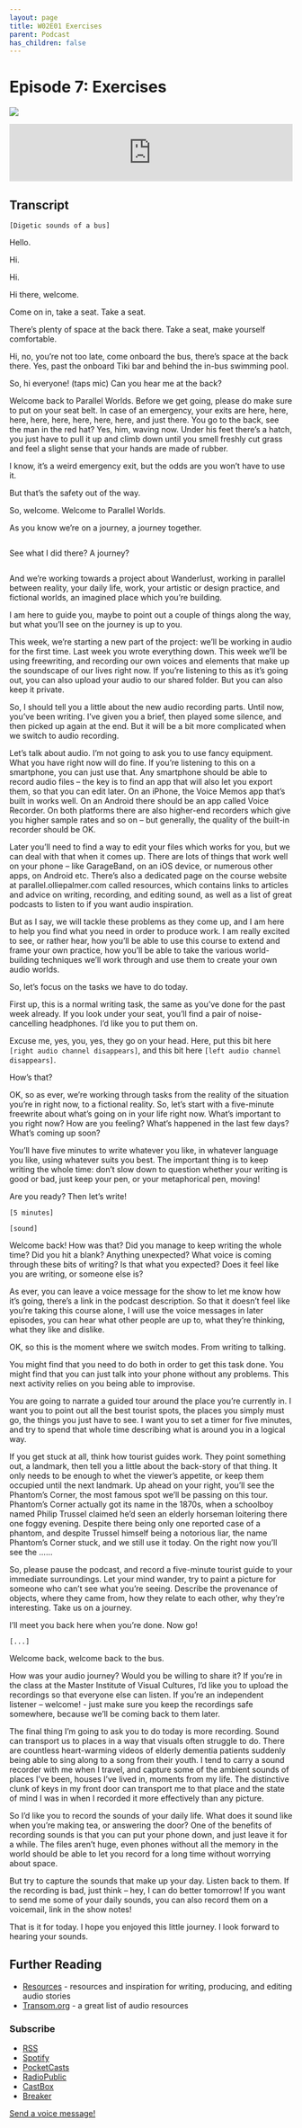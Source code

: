 ```yaml
---
layout: page
title: W02E01 Exercises
parent: Podcast
has_children: false
---
```



# Episode 7: Exercises

[![](/assets/parallel-worlds-cover.png)](https://anchor.fm/olliepalmer)
<iframe src="https://anchor.fm/olliepalmer/embed/episodes/Week-2-Episode-1-Exercises-ec53uf/a-a1qbsga" height="102px" width="100%" frameborder="0" scrolling="no"></iframe>

## Transcript

```[Digetic sounds of a bus]```

Hello.

Hi.

Hi.

Hi there, welcome.

Come on in, take a seat. Take a seat.

There’s plenty of space at the back there. Take a seat, make yourself comfortable.

Hi, no, you’re not too late, come onboard the bus, there’s space at the back there. Yes, past the onboard Tiki bar and behind the in-bus swimming pool.

So, hi everyone! (taps mic) Can you hear me at the back?

Welcome back to Parallel Worlds. Before we get going, please do make sure to put on your seat belt. In case of an emergency, your exits are here, here, here, here, here, here, here, here, and just there. You go to the back, see the man in the red hat? Yes, him, waving now. Under his feet there’s a hatch, you just have to pull it up and climb down until you smell freshly cut grass and feel a slight sense that your hands are made of rubber.

I know, it’s a weird emergency exit, but the odds are you won’t have to use it.

But that’s the safety out of the way.

So, welcome. Welcome to Parallel Worlds.

As you know we’re on a journey, a journey together.

```[digetic sound stops suddenly]
```
See what I did there? A journey?

```[the sound of a bus continues again]
```
And we’re working towards a project about Wanderlust, working in parallel between reality, your daily life, work, your artistic or design practice, and fictional worlds, an imagined place which you’re building.

I am here to guide you, maybe to point out a couple of things along the way, but what you’ll see on the journey is up to you.

This week, we’re starting a new part of the project: we’ll be working in audio for the first time. Last week you wrote everything down. This week we’ll be using freewriting, and recording our own voices and elements that make up the soundscape of our lives right now. If you’re listening to this as it’s going out, you can also upload your audio to our shared folder. But you can also keep it private.

So, I should tell you a little about the new audio recording parts. Until now, you’ve been writing. I’ve given you a brief, then played some silence, and then picked up again at the end. But it will be a bit more complicated when we switch to audio recording.

Let’s talk about audio. I’m not going to ask you to use fancy equipment. What you have right now will do fine. If you’re listening to this on a smartphone, you can just use that. Any smartphone should be able to record audio files – the key is to find an app that will also let you export them, so that you can edit later. On an iPhone, the Voice Memos app that’s built in works well. On an Android there should be an app called Voice Recorder. On both platforms there are also higher-end recorders which give you higher sample rates and so on – but generally, the quality of the built-in recorder should be OK.

Later you’ll need to find a way to edit your files which works for you, but we can deal with that when it comes up. There are lots of things that work well on your phone – like GarageBand, on an iOS device, or numerous other apps, on Android etc. There’s also a dedicated page on the course website at parallel.olliepalmer.com called resources, which contains links to articles and advice on writing, recording, and editing sound, as well as a list of great podcasts to listen to if you want audio inspiration.

But as I say, we will tackle these problems as they come up, and I am here to help you find what you need in order to produce work. I am really excited to see, or rather hear, how you’ll be able to use this course to extend and frame your own practice, how you’ll be able to take the various world-building techniques we’ll work through and use them to create your own audio worlds.

So, let’s focus on the tasks we have to do today.

First up, this is a normal writing task, the same as you’ve done for the past week already. If you look under your seat, you’ll find a pair of noise-cancelling headphones. I’d like you to put them on.

Excuse me, yes, you, yes, they go on your head. Here, put this bit here ```[right audio channel disappears]```, and this bit here ```[left audio channel disappears]```.

How’s that?

OK, so as ever, we’re working through tasks from the reality of the situation you’re in right now, to a fictional reality. So, let’s start with a five-minute freewrite about what’s going on in your life right now. What’s important to you right now? How are you feeling? What’s happened in the last few days? What’s coming up soon?

You’ll have five minutes to write whatever you like, in whatever language you like, using whatever suits you best. The important thing is to keep writing the whole time: don’t slow down to question whether your writing is good or bad, just keep your pen, or your metaphorical pen, moving!

Are you ready? Then let’s write!


```[5 minutes]```

```[sound]```

Welcome back! How was that? Did you manage to keep writing the whole time? Did you hit a blank? Anything unexpected? What voice is coming through these bits of writing? Is that what you expected? Does it feel like you are writing, or someone else is?

As ever, you can leave a voice message for the show to let me know how it’s going, there’s a link in the podcast description. So that it doesn’t feel like you’re taking this course alone, I will use the voice messages in later episodes, you can hear what other people are up to, what they’re thinking, what they like and dislike.

OK, so this is the moment where we switch modes. From writing to talking.

You might find that you need to do both in order to get this task done. You might find that you can just talk into your phone without any problems. This next activity relies on you being able to improvise.

You are going to narrate a guided tour around the place you’re currently in. I want you to point out all the best tourist spots, the places you simply must go, the things you just have to see. I want you to set a timer for five minutes, and try to spend that whole time describing what is around you in a logical way.

If you get stuck at all, think how tourist guides work. They point something out, a landmark, then tell you a little about the back-story of that thing. It only needs to be enough to whet the viewer’s appetite, or keep them occupied until the next landmark. Up ahead on your right, you’ll see the Phantom’s Corner, the most famous spot we’ll be passing on this tour. Phantom’s Corner actually got its name in the 1870s, when a schoolboy named Philip Trussel claimed he’d seen an elderly horseman loitering there one foggy evening. Despite there being only one reported case of a phantom, and despite Trussel himself being a notorious liar, the name Phantom’s Corner stuck, and we still use it today. On the right now you’ll see the ……

So, please pause the podcast, and record a five-minute tourist guide to your immediate surroundings. Let your mind wander, try to paint a picture for someone who can’t see what you’re seeing. Describe the provenance of objects, where they came from, how they relate to each other, why they’re interesting. Take us on a journey.

I’ll meet you back here when you’re done. Now go!

```[...]```

Welcome back, welcome back to the bus.

How was your audio journey? Would you be willing to share it? If you’re in the class at the Master Institute of Visual Cultures, I’d like you to upload the recordings so that everyone else can listen. If you’re an independent listener – welcome! - just make sure you keep the recordings safe somewhere, because we’ll be coming back to them later.

The final thing I’m going to ask you to do today is more recording. Sound can transport us to places in a way that visuals often struggle to do. There are countless heart-warming videos of elderly dementia patients suddenly being able to sing along to a song from their youth. I tend to carry a sound recorder with me when I travel, and capture some of the ambient sounds of places I’ve been, houses I’ve lived in, moments from my life. The distinctive clunk of keys in my front door can transport me to that place and the state of mind I was in when I recorded it more effectively than any picture.

So I’d like you to record the sounds of your daily life. What does it sound like when you’re making tea, or answering the door? One of the benefits of recording sounds is that you can put your phone down, and just leave it for a while. The files aren’t huge, even phones without all the memory in the world should be able to let you record for a long time without worrying about space.

But try to capture the sounds that make up your day. Listen back to them. If the recording is bad, just think – hey, I can do better tomorrow! If you want to send me some of your daily sounds, you can also record them on a voicemail, link in the show notes!

That is it for today. I hope you enjoyed this little journey. I look forward to hearing your sounds.


## Further Reading

- [Resources](/resources) - resources and inspiration for writing, producing, and editing audio stories
- [Transom.org](https://transom.org) - a great list of audio resources

### Subscribe

- [RSS](https://anchor.fm/s/1884b008/podcast/rss)
- [Spotify](https://open.spotify.com/show/3L3RhKaoqQZoU9fIcLuZjz)
- [PocketCasts](https://pca.st/ha20534r)
- [RadioPublic](https://radiopublic.com/parallel-worlds-WzVy1K)
- [CastBox](https://castbox.fm/channel/id2710471?utm_source=podcaster&utm_medium=dlink&utm_campaign=c_2710471&utm_content=Parallel%20Worlds-CastBox_FM)
- [Breaker](https://www.breaker.audio/parallel-worlds)

[Send a voice message!](https://anchor.fm/olliepalmer/message)
